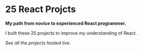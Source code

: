 # 25 React Projcts

**My path from novice to experienced React programmer.**

I built these 25 projects to improve my understanding of React.

*See all the projects hosted live.*
